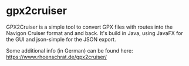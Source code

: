 # gpx2cruiser
GPX2Cruiser is a simple tool to convert GPX files with routes into the Navigon Cruiser format and and back.
It's build in Java, using JavaFX for the GUI and json-simple for the JSON export.

Some additional info (in German) can be found here: https://www.rhoenschrat.de/gpx2cruiser/
